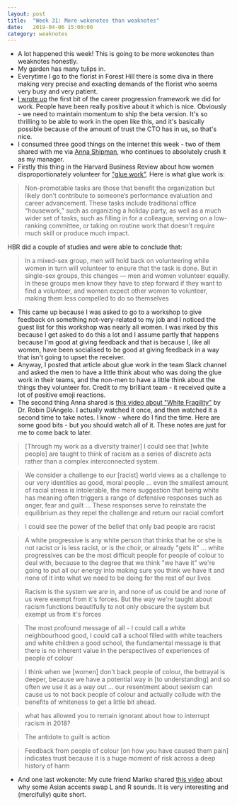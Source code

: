 ```yaml
---
layout: post
title:  "Week 31: More wokenotes than weaknotes"
date:   2019-04-06 15:00:00
category: weaknotes
---
```

* A lot happened this week! This is going to be more wokenotes than weaknotes honestly.
* My garden has many tulips in.
* Everytime I go to the florist in Forest Hill there is some diva in there making very precise and exacting demands of the florist who seems very busy and very patient.
* [I wrote up](/blog/improving-the-fts-engineering-progression) the first bit of the career progression framework we did for work. People have been really positive about it which is nice. Obviously - we need to maintain momentum to ship the beta version. It's so thrilling to be able to work in the open like this, and it's basically possible because of the amount of trust the CTO has in us, so that's nice.
* I consumed three good things on the internet this week - two of them shared with me via [Anna Shipman](https://www.annashipman.co.uk/), who continues to absolutely crush it as my manager.
* Firstly this thing in the Harvard Business Review about how women disproportionately volunteer for ["glue work"](https://hbr.org/2018/07/why-women-volunteer-for-tasks-that-dont-lead-to-promotions). Here is what glue work is:

> Non-promotable tasks are those that benefit the organization but likely don’t contribute to someone’s performance evaluation and career advancement. These tasks include traditional office “housework,” such as organizing a holiday party, as well as a much wider set of tasks, such as filling in for a colleague, serving on a low-ranking committee, or taking on routine work that doesn’t require much skill or produce much impact.

HBR did a couple of studies and were able to conclude that:

> In a mixed-sex group, men will hold back on volunteering while women in turn will volunteer to ensure that the task is done. But in single-sex groups, this changes — men and women volunteer equally. In these groups men know they have to step forward if they want to find a volunteer, and women expect other women to volunteer, making them less compelled to do so themselves

* This came up because I was asked to go to a workshop to give feedback on something not-very-related to my job and I noticed the guest list for this workshop was nearly all women. I was irked by this because I get asked to do this a lot and I assume partly that happens because I'm good at giving feedback and that is because I, like all women, have been socialised to be good at giving feedback in a way that isn't going to upset the receiver.
* Anyway, I posted that article about glue work in the team Slack channel and asked the men to have a little think about who was doing the glue work in their teams, and the non-men to have a little think about the things they volunteer for. Credit to my brilliant team - it received quite a lot of positive emoji reactions.
* The second thing Anna shared is [this video about "White Fragility"](https://www.youtube.com/watch?v=45ey4jgoxeU) by Dr. Robin DiAngelo. I actually watched it once, and then watched it a second time to take notes. I know - where do I find the time. Here are some good bits - but you should watch all of it. These notes are just for me to come back to later.

> [Through my work as a diversity trainer] I could see that [white people] are taught to think of racism as a series of discrete acts rather than a complex interconnected system.

> We consider a challenge to our [racist] world views as a challenge to our very identities as good, moral people ... even the smallest amount of racial stress is intolerable, the mere suggestion that being white has meaning often triggers a range of defensive responses such as anger, fear and guilt ... These responses serve to reinstate the equilibrium as they repel the challenge and return our racial comfort

> I could see the power of the belief that only bad people are racist

> A white progressive is any white person that thinks that he or she is not racist or is less racist, or is the choir, or already "gets it" ... white progressives can be the most difficult people for people of colour to deal with, because to the degree that we think "we have it" we're going to put all our energy into making sure you think we have it and none of it into what we need to be doing for the rest of our lives

> Racism is the system we are in, and none of us could be and none of us were exempt from it's forces. But the way we're taught about racism functions beautifully to not only obscure the system but exempt us from it's forces

> The most profound message of all - I could call a white neighbourhood good, I could call a school filled with white teachers and white children a good school, the fundamental message is that there is no inherent value in the perspectives of experiences of people of colour

> I think when we [women] don't back people of colour, the betrayal is deeper, because we have a potential way in [to understanding] and so often we use it as a way out ... our resentment about sexism can cause us to not back people of colour and actually collude with the benefits of whiteness to get a little bit ahead.

> what has allowed you to remain ignorant about how to interrupt racism in 2018?

> The antidote to guilt is action

> Feedback from people of colour [on how you have caused them pain] indicates trust because it is a huge moment of risk across a deep history of harm

* And one last wokenote: My cute friend Mariko shared [this video](https://www.youtube.com/watch?v=2yzMUs3badc) about why some Asian accents swap L and R sounds. It is very interesting and (mercifully) quite short.
